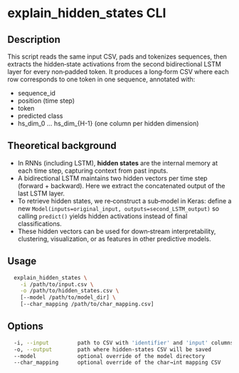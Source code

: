 # explain_hidden_states CLI

## Description

This script reads the same input CSV, pads and tokenizes sequences, then extracts the hidden‐state activations from the second bidirectional LSTM layer for every non‐padded token. It produces a long‐form CSV where each row corresponds to one token in one sequence, annotated with:

- sequence_id  
- position (time step)  
- token  
- predicted class  
- hs_dim_0 … hs_dim_{H-1} (one column per hidden dimension)

## Theoretical background

- In RNNs (including LSTM), **hidden states** are the internal memory at each time step, capturing context from past inputs.  
- A bidirectional LSTM maintains two hidden vectors per time step (forward + backward). Here we extract the concatenated output of the last LSTM layer.  
- To retrieve hidden states, we re‐construct a sub‐model in Keras: define a new `Model(inputs=original_input, outputs=second_LSTM_output)` so calling `predict()` yields hidden activations instead of final classifications.  
- These hidden vectors can be used for down‐stream interpretability, clustering, visualization, or as features in other predictive models.

## Usage

```bash
  explain_hidden_states \
    -i /path/to/input.csv \
    -o /path/to/hidden_states.csv \
    [--model /path/to/model_dir] \
    [--char_mapping /path/to/char_mapping.csv]
```

## Options

```bash
  -i, --input         path to CSV with 'identifier' and 'input' columns  
  -o, --output        path where hidden‐states CSV will be saved  
  --model             optional override of the model directory  
  --char_mapping      optional override of the char→int mapping CSV  
```